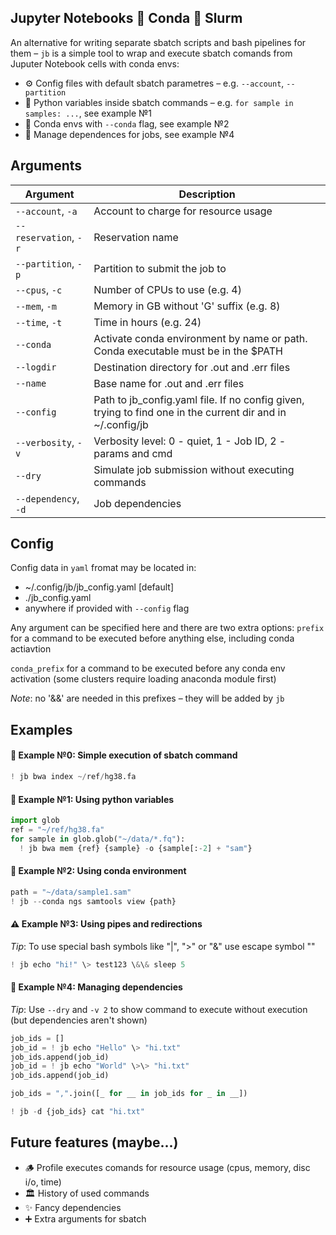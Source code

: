 ## Jupyter Notebooks 🤝 Conda 🤝 Slurm
An alternative for writing separate sbatch scripts and bash pipelines for them – `jb` is a simple tool to wrap and execute sbatch comands from Juputer Notebook cells with conda envs:
 - ⚙️ Config files with default sbatch parametres – e.g. `--account`, `--partition`
 - 🚀 Python variables inside sbatch commands – e.g. `for sample in samples: ...`, see example №1
 - 🐍 Conda envs with `--conda` flag, see example №2 
 - 🔗 Manage dependences for jobs, see example №4

## Arguments
| Argument                | Description                                                                                                 |
| ----------------------- | ----------------------------------------------------------------------------------------------------------- |
| `--account`, `-a`        | Account to charge for resource usage                                                                        |
| `--reservation`, `-r`   | Reservation name                                                                                            |
| `--partition`, `-p`     | Partition to submit the job to                                                                              |
| `--cpus`, `-c`          | Number of CPUs to use (e.g. 4)                                                                              |
| `--mem`, `-m`           | Memory in GB without 'G' suffix (e.g. 8)                                                                    |
| `--time`, `-t`          | Time in hours (e.g. 24)                                                                                     |
| `--conda`               | Activate conda environment by name or path. Conda executable must be in the $PATH                           |
| `--logdir`              | Destination directory for .out and .err files                                                               |
| `--name`                | Base name for .out and .err files                                                                           |
| `--config`              | Path to jb_config.yaml file. If no config given, trying to find one in the current dir and in ~/.config/jb  |
| `--verbosity`, `-v`     | Verbosity level: 0 - quiet, 1 - Job ID, 2 - params and cmd                                                  |
| `--dry`                 | Simulate job submission without executing commands                                                          |
| `--dependency`, `-d`    | Job dependencies                                                                                            |

## Config
Config data in `yaml` fromat may be located in:
  - ~/.config/jb/jb_config.yaml [default]
  - ./jb_config.yaml
  - anywhere if provided with `--config` flag

Any argument can be specified here and there are two extra options:
`prefix` for a command to be executed before anything else, including conda actiavtion

`conda_prefix` for a command to be executed before any conda env activation (some clusters require loading anaconda module first)

*Note*: no '&&' are needed in this prefixes – they will be added by `jb`

## Examples
#### 📌 Example №0: Simple execution of sbatch command
```python
! jb bwa index ~/ref/hg38.fa
```

#### 🚀 Example №1: Using python variables
```python
import glob
ref = "~/ref/hg38.fa" 
for sample in glob.glob("~/data/*.fq"):
  ! jb bwa mem {ref} {sample} -o {sample[:-2] + "sam"}
```

#### 🐍 Example №2: Using conda environment
```python
path = "~/data/sample1.sam"
! jb --conda ngs samtools view {path}
```

#### ⚠️ Example №3: Using pipes and redirections
*Tip*: To use special bash symbols like "|", ">" or "&" use escape symbol "\"
```python
! jb echo "hi!" \> test123 \&\& sleep 5
```

#### 🔗 Example №4: Managing dependencies
*Tip*: Use `--dry` and `-v 2` to show command to execute without execution (but dependencies aren't shown)
```python
job_ids = []
job_id = ! jb echo "Hello" \> "hi.txt"
job_ids.append(job_id)
job_id = ! jb echo "World" \>\> "hi.txt"
job_ids.append(job_id)

job_ids = ",".join([_ for __ in job_ids for _ in __])

! jb -d {job_ids} cat "hi.txt"
```

## Future features (maybe...)
 - 🪵 Profile executes comands for resource usage (cpus, memory, disc i/o, time)
 - 🏛️ History of used commands
 - ✨ Fancy dependencies
 - ➕ Extra arguments for sbatch

